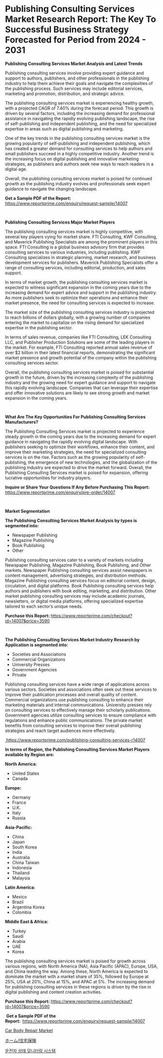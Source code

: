 <p><h1>Publishing Consulting Services Market Research Report: The Key To Successful Business Strategy Forecasted for Period from 2024 - 2031</h1></p><p><strong>Publishing Consulting Services Market Analysis and Latest Trends</strong></p>
<p><p>Publishing consulting services involve providing expert guidance and support to authors, publishers, and other professionals in the publishing industry to help them achieve their goals and navigate the complexities of the publishing process. Such services may include editorial services, marketing and promotion, distribution, and strategic advice.</p><p>The publishing consulting services market is experiencing healthy growth, with a projected CAGR of 7.40% during the forecast period. This growth is driven by several factors, including the increasing demand for professional assistance in navigating the rapidly evolving publishing landscape, the rise of self-publishing and independent publishing, and the need for specialized expertise in areas such as digital publishing and marketing.</p><p>One of the key trends in the publishing consulting services market is the growing popularity of self-publishing and independent publishing, which has created a greater demand for consulting services to help authors and small publishers succeed in a highly competitive industry. Another trend is the increasing focus on digital publishing and innovative marketing strategies, as publishers and authors seek new ways to reach readers in a digital age.</p><p>Overall, the publishing consulting services market is poised for continued growth as the publishing industry evolves and professionals seek expert guidance to navigate the changing landscape.</p></p>
<p><strong>Get a Sample PDF of the Report:&nbsp;</strong> <a href="https://www.reportprime.com/enquiry/request-sample/14007">https://www.reportprime.com/enquiry/request-sample/14007</a></p>
<p>&nbsp;</p>
<p><strong>Publishing Consulting Services Major Market Players</strong></p>
<p><p>The publishing consulting services market is highly competitive, with several key players vying for market share. FTI Consulting, KWF Consulting, and Maverick Publishing Specialists are among the prominent players in this space. FTI Consulting is a global business advisory firm that provides consulting services to various industries, including publishing. KWF Consulting specializes in strategic planning, market research, and business development services for publishers. Maverick Publishing Specialists offer a range of consulting services, including editorial, production, and sales support.</p><p>In terms of market growth, the publishing consulting services market is expected to witness significant expansion in the coming years due to the increasing demand for expert advice and support in the publishing industry. As more publishers seek to optimize their operations and enhance their market presence, the need for consulting services is expected to increase.</p><p>The market size of the publishing consulting services industry is projected to reach billions of dollars globally, with a growing number of companies entering the market to capitalize on the rising demand for specialized expertise in the publishing sector.</p><p>In terms of sales revenue, companies like FTI Consulting, LEK Consulting LLC, and Publisher Production Solutions are some of the leading players in the market. For example, FTI Consulting reported annual sales revenue of over $2 billion in their latest financial reports, demonstrating the significant market presence and growth potential of the company within the publishing consulting services sector.</p><p>Overall, the publishing consulting services market is poised for substantial growth in the future, driven by the increasing complexity of the publishing industry and the growing need for expert guidance and support to navigate this rapidly evolving landscape. Companies that can leverage their expertise and offer innovative solutions are likely to see strong growth and market expansion in the coming years.</p></p>
<p>&nbsp;</p>
<p><strong>What Are The Key Opportunities For Publishing Consulting Services Manufacturers?</strong></p>
<p><p>The Publishing Consulting Services market is projected to experience steady growth in the coming years due to the increasing demand for expert guidance in navigating the rapidly evolving digital landscape. With publishers seeking to optimize their workflows, enhance their content, and improve their marketing strategies, the need for specialized consulting services is on the rise. Factors such as the growing popularity of self-publishing, the emergence of new technologies, and the globalization of the publishing industry are expected to drive the market forward. Overall, the Publishing Consulting Services market is poised for expansion, offering lucrative opportunities for industry players.</p></p>
<p><strong>Inquire or Share Your Questions If Any Before Purchasing This Report:</strong> <a href="https://www.reportprime.com/enquiry/pre-order/14007">https://www.reportprime.com/enquiry/pre-order/14007</a></p>
<p>&nbsp;</p>
<p><strong>Market Segmentation</strong></p>
<p><strong>The Publishing Consulting Services Market Analysis by types is segmented into:</strong></p>
<p><ul><li>Newspaper Publishing</li><li>Magazine Publishing</li><li>Book Publishing</li><li>Other</li></ul></p>
<p><p>Publishing consulting services cater to a variety of markets including Newspaper Publishing, Magazine Publishing, Book Publishing, and Other markets. Newspaper Publishing consulting services assist newspapers in content management, advertising strategies, and distribution methods. Magazine Publishing consulting services focus on editorial content, design, circulation, and digital platforms. Book Publishing consulting services help authors and publishers with book editing, marketing, and distribution. Other market publishing consulting services may include academic journals, newsletters, or digital media platforms, offering specialized expertise tailored to each sector’s unique needs.</p></p>
<p><strong>Purchase this Report:&nbsp;</strong><a href="https://www.reportprime.com/checkout?id=14007&price=3590">https://www.reportprime.com/checkout?id=14007&price=3590</a></p>
<p>&nbsp;</p>
<p><strong>The Publishing Consulting Services Market Industry Research by Application is segmented into:</strong></p>
<p><ul><li>Societies and Associations</li><li>Commercial Organizations</li><li>University Presses</li><li>Government Agencies</li><li>Private</li></ul></p>
<p><p>Publishing consulting services have a wide range of applications across various sectors. Societies and associations often seek out these services to improve their publication processes and overall quality of content. Commercial organizations use publishing consulting to enhance their marketing materials and internal communications. University presses rely on consulting services to effectively manage their scholarly publications. Government agencies utilize consulting services to ensure compliance with regulations and enhance public communications. The private market benefits from consulting services to improve their overall publishing strategies and reach target audiences more effectively.</p></p>
<p><a href="https://www.reportprime.com/publishing-consulting-services-r14007">&nbsp;https://www.reportprime.com/publishing-consulting-services-r14007</a></p>
<p><strong>In terms of Region, the Publishing Consulting Services Market Players available by Region are:</strong></p>
<p>
    <p> <strong> North America: </strong>
        <ul>
            <li>United States</li>
            <li>Canada</li>
        </ul>
        </p> 
    <p> <strong> Europe: </strong>
        <ul>
            <li>Germany</li>
            <li>France</li>
            <li>U.K.</li>
            <li>Italy</li>
            <li>Russia</li>
        </ul>
        </p> 
    <p> <strong> Asia-Pacific: </strong>
        <ul>
            <li>China</li>
            <li>Japan</li>
            <li>South Korea</li>
            <li>India</li>
            <li>Australia</li>
            <li>China Taiwan</li>
            <li>Indonesia</li>
            <li>Thailand</li>
            <li>Malaysia</li>
        </ul>
        </p> 
    <p> <strong> Latin America: </strong>
        <ul>
            <li>Mexico</li>
            <li>Brazil</li>
            <li>Argentina Korea</li>
            <li>Colombia</li>
        </ul>
        </p> 
    <p> <strong> Middle East & Africa: </strong>
        <ul>
            <li>Turkey</li>
            <li>Saudi</li>
            <li>Arabia</li>
            <li>UAE</li>
            <li>Korea</li>
        </ul>
    </p>
    </p>
<p><p>The publishing consulting services market is poised for growth across various regions, with North America (NA), Asia Pacific (APAC), Europe, USA, and China leading the way. Among these, North America is expected to dominate the market with a market share of 35%, followed by Europe at 25%, USA at 20%, China at 15%, and APAC at 5%. The increasing demand for publishing consulting services in these regions is driven by the rise in digital publishing and content creation activities.</p></p>
<p><strong>Purchase this Report: </strong><a href="https://www.reportprime.com/checkout?id=14007&price=3590">https://www.reportprime.com/checkout?id=14007&price=3590</a></p>
<p>&nbsp;<strong>Get a Sample PDF of the Report:&nbsp;&nbsp;</strong><a href="https://www.reportprime.com/enquiry/request-sample/14007">https://www.reportprime.com/enquiry/request-sample/14007</a></p>
<p><strong></strong></p>
<p><p><a href="https://github.com/RoccoManning/Market-Research-Report-List-5/blob/main/car-body-repair-market.md">Car Body Repair Market</a></p><p><a href="https://github.com/oqxogxyvqe90775/Market-Research-Report-List-2/blob/main/937545480689.md">ホーム/住宅保険</a></p><p><a href="https://github.com/lzrvbyqzftro57/Market-Research-Report-List-2/blob/main/870593675109.md">운전자 상태 모니터링 시스템</a></p></p>